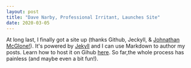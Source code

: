 ```yaml
---
layout: post
title: "Dave Narby, Professional Irritant, Launches Site"
date: 2020-03-05
---
```


At long last, I finally got a site up (thanks Github, Jeckyll, & [Johnathan McGlone!](http://jmcglone.com/)). It's powered by [Jekyll](http://jekyllrb.com) and I can use Markdown to author my posts. Learn how to host it on Gihub [here](https://jekyllrb.com/docs/github-pages/). So far,the whole process has painless (and maybe even a bit fun!).

